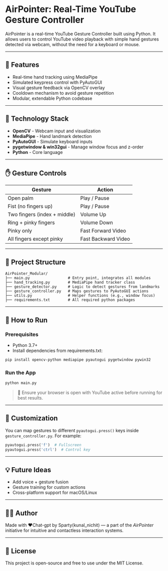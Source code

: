 # AirPointer: Real-Time YouTube Gesture Controller
AirPointer is a real-time YouTube Gesture Controller built using Python. It allows users to control YouTube video playback with simple hand gestures detected via webcam, without the need for a keyboard or mouse.

---
## 🎯 Features
- Real-time hand tracking using MediaPipe
- Simulated keypress control with PyAutoGUI
- Visual gesture feedback via OpenCV overlay
- Cooldown mechanism to avoid gesture repetition
- Modular, extendable Python codebase
---
## 🧰 Technology Stack
- **OpenCV** - Webcam input and visualization
- **MediaPipe** - Hand landmark detection
- **PyAutoGUI** - Simulate keyboard inputs
- **pygetwindow & win32gui** - Manage window focus and z-order
- **Python** - Core language
---
## ✋ Gesture Controls
| Gesture                        | Action           |
|--------------------------------|------------------|
| Open palm                      | Play / Pause     |
| Fist (no fingers up)           | Play / Pause     |
| Two fingers (index + middle)   | Volume Up        |
| Ring + pinky fingers           | Volume Down      |
| Pinky only                     | Fast Forward Video    |
| All fingers except pinky       | Fast Backward Video   |

---

## 📁 Project Structure
```
AirPointer_Modular/
├── main.py                 # Entry point, integrates all modules
├── hand_tracking.py        # MediaPipe hand tracker class
├── gesture_detector.py     # Logic to detect gestures from landmarks
├── gesture_controller.py   # Maps gestures to PyAutoGUI actions
├── utils.py                # Helper functions (e.g., window focus)
├── requirements.txt        # All required python packages
```
---

## 🚀 How to Run
### Prerequisites
- Python 3.7+
- Install dependencies from requirements.txt:
```bash
pip install opencv-python mediapipe pyautogui pygetwindow pywin32
```

### Run the App
```bash
python main.py
```

> 🧠 Ensure your browser is open with YouTube active before running for best results.

---

## 🔧 Customization

You can map gestures to different `pyautogui.press()` keys inside `gesture_controller.py`. For example:
```python
pyautogui.press('f')  # Fullscreen
pyautogui.press('ctrl')  # Control key
```

---
## 💡 Future Ideas
- Add voice + gesture fusion
- Gesture training for custom actions
- Cross-platform support for macOS/Linux
---

## 🧑‍💻 Author
Made with ❤️Chat-gpt by Sparty(kunal_nichit) — a part of the *AirPointer* initiative for intuitive and contactless interaction systems.

---

## 📜 License
This project is open-source and free to use under the MIT License.
